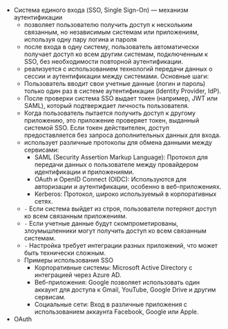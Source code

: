 * Система единого входа (SSO, Single Sign-On) — механизм аутентификации
  + позволяет пользователю получить доступ к нескольким связанным, но независимым системам или приложениям, используя одну пару логина и пароля
  + после входа в одну систему, пользователь автоматически получает доступ ко всем другим системам, подключенным к SSO, без необходимости повторной аутентификации.
  + реализуется с использованием технологий передачи данных о сессии и аутентификации между системами. Основные шаги:
  + Пользователь вводит свои учетные данные (логин и пароль) только один раз в системе аутентификации (Identity Provider, IdP).
  + После проверки система SSO выдает токен (например, JWT или SAML), который подтверждает личность пользователя.
  + Когда пользователь пытается получить доступ к другому приложению, это приложение проверяет токен, выданный системой SSO. Если токен действителен, доступ предоставляется без запроса дополнительных данных для входа.
  + использует различные протоколы для обмена данными между сервисами:
    - SAML (Security Assertion Markup Language): Протокол для передачи данных о пользователе между провайдером идентификации и приложениями.
    - OAuth и OpenID Connect (OIDC): Используются для авторизации и аутентификации, особенно в веб-приложениях.
    - Kerberos: Протокол, широко используемый в корпоративных сетях.
  + `-` Если система выйдет из строя, пользователи потеряют доступ ко всем связанным приложениям.
  + `-` Если учетные данные будут скомпрометированы, злоумышленники могут получить доступ ко всем связанным системам.
  + `-` Настройка требует интеграции разных приложений, что может быть технически сложным.
  + Примеры использования SSO
    - Корпоративные системы: Microsoft Active Directory с интеграцией через Azure AD.
    - Веб-приложения: Google позволяет использовать один аккаунт для доступа к Gmail, YouTube, Google Drive и другим сервисам.
    - Социальные сети: Вход в различные приложения с использованием аккаунта Facebook, Google или Apple.
* OAuth
